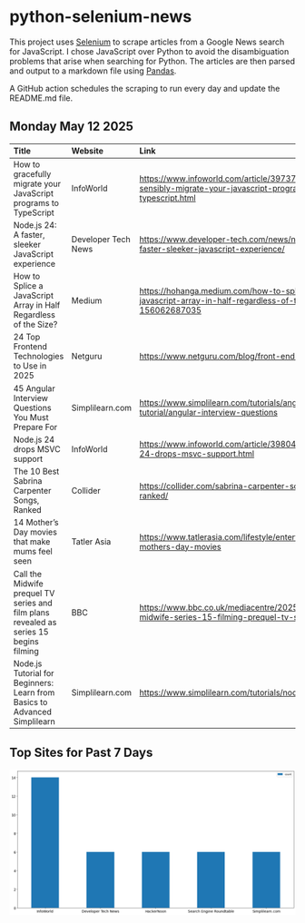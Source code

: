 # python-selenium-news

This project uses [Selenium](https://www.seleniumhq.org/) to scrape articles from a Google News search for JavaScript.
I chose JavaScript over Python to avoid the disambiguation problems that arise when searching for Python.
The articles are then parsed and output to a markdown file using [Pandas](https://pandas.pydata.org/).

A GitHub action schedules the scraping to run every day and update the README.md file.

## Monday May 12 2025


| Title                                                                                  | Website             | Link                                                                                                          |
|:---------------------------------------------------------------------------------------|:--------------------|:--------------------------------------------------------------------------------------------------------------|
| How to gracefully migrate your JavaScript programs to TypeScript                       | InfoWorld           | https://www.infoworld.com/article/3973790/how-to-sensibly-migrate-your-javascript-programs-to-typescript.html |
| Node.js 24: A faster, sleeker JavaScript experience                                    | Developer Tech News | https://www.developer-tech.com/news/nodejs-24-a-faster-sleeker-javascript-experience/                         |
| How to Splice a JavaScript Array in Half Regardless of the Size?                       | Medium              | https://hohanga.medium.com/how-to-splice-a-javascript-array-in-half-regardless-of-the-size-156062687035       |
| 24 Top Frontend Technologies to Use in 2025                                            | Netguru             | https://www.netguru.com/blog/front-end-technologies                                                           |
| 45 Angular Interview Questions You Must Prepare For                                    | Simplilearn.com     | https://www.simplilearn.com/tutorials/angular-tutorial/angular-interview-questions                            |
| Node.js 24 drops MSVC support                                                          | InfoWorld           | https://www.infoworld.com/article/3980424/node-js-24-drops-msvc-support.html                                  |
| The 10 Best Sabrina Carpenter Songs, Ranked                                            | Collider            | https://collider.com/sabrina-carpenter-songs-best-ranked/                                                     |
| 14 Mother’s Day movies that make mums feel seen                                        | Tatler Asia         | https://www.tatlerasia.com/lifestyle/entertainment/best-mothers-day-movies                                    |
| Call the Midwife prequel TV series and film plans revealed as series 15 begins filming | BBC                 | https://www.bbc.co.uk/mediacentre/2025/call-the-midwife-series-15-filming-prequel-tv-series-film              |
| Node.js Tutorial for Beginners: Learn from Basics to Advanced  Simplilearn             | Simplilearn.com     | https://www.simplilearn.com/tutorials/nodejs-tutorial                                                         |
## Top Sites for Past 7 Days

![Graph of Top Sites](https://raw.githubusercontent.com/dan-mba/python-selenium-news/main/last-week.png)
